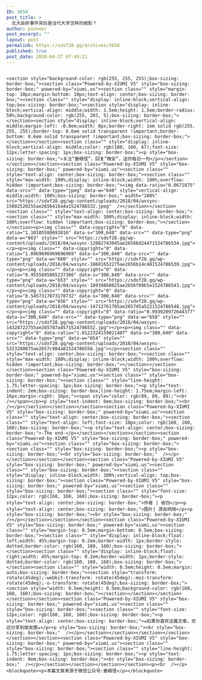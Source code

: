 ```yaml
---
ID: 3650
post_title: >
  北大岳昕事件背后是当代大学怎样的缩影？
author: pioneer
post_excerpt: ""
layout: post
permalink: https://sdxf28.gq/archives/3650
published: true
post_date: 2018-04-27 07:49:21
---
```

                                                                                                                  <section style="background-color: rgb(255, 255, 255);box-sizing: border-box;"><section class="Powered-by-XIUMI V5" style="box-sizing: border-box;" powered-by="xiumi.us"><section class="" style="margin-top: 10px;margin-bottom: 10px;text-align: center;box-sizing: border-box;"><section class="" style="display: inline-block;vertical-align: top;box-sizing: border-box;"><section style="display: inline-block;vertical-align: middle;width: 1.5em;height: 1.5em;border-radius: 50%;background-color: rgb(255, 203, 5);box-sizing: border-box;"></section><section style="display: inline-block;vertical-align: middle;margin-left: -0.8em;width: 0px;border-right: 1em solid rgb(255, 255, 255);border-top: 0.6em solid transparent !important;border-bottom: 0.6em solid transparent !important;box-sizing: border-box;"></section></section><section class="" style="display: inline-block;vertical-align: middle;color: rgb(180, 160, 67);font-size: 12px;letter-spacing: 1px;box-sizing: border-box;"><p style="box-sizing: border-box;">关注“垂眼怪”，回复“晚安”，送你每日一句</p></section></section></section><section class="Powered-by-XIUMI V5" style="box-sizing: border-box;" powered-by="xiumi.us"><section class="" style="text-align: center;box-sizing: border-box;"><section class="" style="max-width: 100%;display: inline-block;width: 100%;overflow: hidden !important;box-sizing: border-box;"><img data-ratio="0.0671875" data-src="" data-type="jpeg" data-w="640" style="vertical-align: middle;width: 100%;box-sizing: border-box;" width="100%" src="https://sdxf28.gq/wp-content/uploads/2018/04/wxsync-15802520255ae2656416a4a1524786532.jpeg"  /></section></section><section class="" style="text-align: center;box-sizing: border-box;"><section class="" style="max-width: 100%;display: inline-block;width: 100%;overflow: hidden !important;box-sizing: border-box;"></section></section><p><img class="" data-copyright="0" data-ratio="1.10105580693816" data-s="300,640" data-src="" data-type="png" data-w="663" style="" src="https://sdxf28.gq/wp-content/uploads/2018/04/wxsync-12082743045ae26566d24471524786534.jpg"></p><p><img class="" data-copyright="0" data-ratio="1.0469696969696969" data-s="300,640" data-src="" data-type="png" data-w="660" style="" src="https://sdxf28.gq/wp-content/uploads/2018/04/wxsync-18601652275ae2656b14c481524786539.jpg"></p><p><img class="" data-copyright="0" data-ratio="0.9555895865237366" data-s="300,640" data-src="" data-type="png" data-w="653" style="" src="https://sdxf28.gq/wp-content/uploads/2018/04/wxsync-10939868025ae2656f89b5e1524786543.jpg"></p><p><img class="" data-copyright="0" data-ratio="0.5457317073170732" data-s="300,640" data-src="" data-type="png" data-w="656" style="" src="https://sdxf28.gq/wp-content/uploads/2018/04/wxsync-14712761705ae265745a5221524786548.jpg"></p><p><img class="" data-copyright="0" data-ratio="0.993920972644377" data-s="300,640" data-src="" data-type="png" data-w="658" style="" src="https://sdxf28.gq/wp-content/uploads/2018/04/wxsync-14328722755ae265787a4571524786552.jpg"></p><p><img class="" data-copyright="0" data-ratio="1.0122324159021407" data-s="300,640" data-src="" data-type="png" data-w="654" style="" src="https://sdxf28.gq/wp-content/uploads/2018/04/wxsync-5323280875ae2657c984a81524786556.jpg"></p><section class="" style="text-align: center;box-sizing: border-box;"><section class="" style="max-width: 100%;display: inline-block;width: 100%;overflow: hidden !important;box-sizing: border-box;"></section></section></section><section class="Powered-by-XIUMI V5" style="box-sizing: border-box;" powered-by="xiumi.us"><section class="" style="box-sizing: border-box;"><section class="" style="line-height: 1.75;letter-spacing: 1px;box-sizing: border-box;"><p style="text-indent: 2em;box-sizing: border-box;line-height: 1.75em;margin-left: 16px;margin-right: 16px;"><span style="color: rgb(89, 89, 89);"><br  /></span></p><p style="text-indent: 0em;box-sizing: border-box;"><br  /></p></section></section></section><section class="Powered-by-XIUMI V5" style="box-sizing: border-box;" powered-by="xiumi.us"><section class="" style="text-align: center;box-sizing: border-box;"><section class="" style="text-align: left;font-size: 10px;color: rgb(160, 160, 160);box-sizing: border-box;"><p style="text-align: center;box-sizing: border-box;">-The end-</p></section></section></section><section class="Powered-by-XIUMI V5" style="box-sizing: border-box;" powered-by="xiumi.us"><section class="" style="box-sizing: border-box;"><section class="" style="box-sizing: border-box;"><p style="box-sizing: border-box;"><br style="box-sizing: border-box;"  /></p></section></section></section><section class="Powered-by-XIUMI V5" style="box-sizing: border-box;" powered-by="xiumi.us"><section class="" style="box-sizing: border-box;"><section class="" style="display: inline-block;width: 100%;vertical-align: top;box-sizing: border-box;"><section class="Powered-by-XIUMI V5" style="box-sizing: border-box;" powered-by="xiumi.us"><section class="" style="box-sizing: border-box;"><section class="" style="font-size: 12px;color: rgb(160, 160, 160);box-sizing: border-box;"><p style="text-align: center;box-sizing: border-box;">作者 | 省四</p><p style="text-align: center;box-sizing: border-box;">图片| 源自网络</p><p style="box-sizing: border-box;"><br style="box-sizing: border-box;"  /></p></section></section></section><section class="Powered-by-XIUMI V5" style="box-sizing: border-box;" powered-by="xiumi.us"><section class="" style="margin-top: 0.5em;margin-bottom: 0.5em;box-sizing: border-box;"><section class="" style="display: inline-block;float: left;width: 45%;margin-top: 0.2em;border-width: 1px;border-style: dotted;border-color: rgb(160, 160, 160);box-sizing: border-box;"></section><section class="" style="display: inline-block;float: right;width: 45%;margin-top: 0.2em;border-width: 1px;border-style: dotted;border-color: rgb(160, 160, 160);box-sizing: border-box;"></section><section class="" style="width: 0.5em;height: 0.5em;margin: auto;box-sizing: border-box;"><section style="transform: rotate(45deg);-webkit-transform: rotate(45deg);-moz-transform: rotate(45deg);-o-transform: rotate(45deg);box-sizing: border-box;"><section style="width: 0.5em;height: 0.5em;background-color: rgb(160, 160, 160);box-sizing: border-box;"></section></section></section></section></section><section class="Powered-by-XIUMI V5" style="box-sizing: border-box;" powered-by="xiumi.us"><section class="" style="box-sizing: border-box;"><section class="" style="font-size: 12px;color: rgb(160, 160, 160);box-sizing: border-box;"><p style="text-align: center;box-sizing: border-box;">✬如果你喜欢这篇文章，欢迎分享到朋友圈✬</p><p style="box-sizing: border-box;"><br style="box-sizing: border-box;"  /></p></section></section></section></section></section></section><section class="Powered-by-XIUMI V5" style="box-sizing: border-box;" powered-by="xiumi.us"><section class="" style="box-sizing: border-box;"><section class="" style="line-height: 1.75;letter-spacing: 1px;box-sizing: border-box;"><p style="text-indent: 0em;box-sizing: border-box;"><br style="box-sizing: border-box;"  /></p></section></section></section></section><p><br  /></p>                  <blockquote><p>本篇文章来源于微信公众号:垂眼怪</p></blockquote>